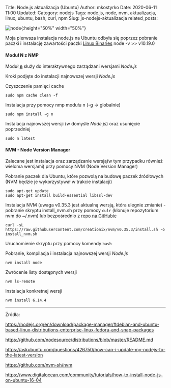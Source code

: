 Title: Node.js aktualizacja (Ubuntu)
Author: mkostyrko
Date: 2020-06-11 11:00
Updated:
Category: nodejs
Tags: node.js, node, nvm, aktualizacja, linux, ubuntu, bash, curl, npm
Slug: js-nodejs-aktualizacja
related_posts:

![node](https://upload.wikimedia.org/wikipedia/commons/thumb/d/d9/Node.js_logo.svg/1024px-Node.js_logo.svg.png#center){:height="50%" width="50%"}

Moja pierwsza instalacja node.js na Ubuntu odbyła się poprzez pobranie paczki i instalację zawartości paczki [Linux Binaries](https://nodejs.org/en/download/) 
    node -v
    >> v10.19.0
    
#### Moduł N z NMP

Moduł [**n**](https://www.npmjs.com/package/n) służy do interaktywnego zarządzani wersjami *Node.js*

Kroki podjęte do instalacji najnowszej wersji *Node.js*

Czyszczenie pamięci cache

    sudo npm cache clean -f

Instalacja przy pomocy nmp modułu n (-g -> globalnie)

    sudo npm install -g n

Instalacja najnowszej wersji (w domyśle *Node.js*) oraz usunięcie poprzedniej

    sudo n latest

#### NVM - Node Version Manager

Zalecane jest instalacja oraz zarządzanie wersją(w tym przypadku również wieloma wersjami) przy pomocy NVM (Node Version Manager)

Pobranie paczek dla Ubuntu, które pozwolą na budowę paczek źródłowych (NVM będzie je wykorzystywał w trakcie instalacji)

    sudo apt-get update
    sudo apt-get install build-essential libssl-dev

Instalacja NVM (uwaga v0.35.3 jest aktualną wersją, która ulegnie zmianie) - pobranie skryptu install_nvm.sh przy pomocy `culr` (klonuje repozytorium nvm do ~/.nvm) lub bezpośrednio z [repo na GitHubie](https://github.com/nvm-sh/nvm/blob/master/install.sh)

    curl -sL https://raw.githubusercontent.com/creationix/nvm/v0.35.3/install.sh -o install_nvm.sh

Uruchomienie skryptu przy pomocy komendy `bash`


Pobranie, kompilacja i instalacja najnowszej wersji *Node.js*

    nvm install node

Zwrócenie listy dostępnych wersji 

    nvm ls-remote

Instalacja konkretnej wersji

    nvm install 6.14.4

---

Źródła:

https://nodejs.org/en/download/package-manager/#debian-and-ubuntu-based-linux-distributions-enterprise-linux-fedora-and-snap-packages

https://github.com/nodesource/distributions/blob/master/README.md

https://askubuntu.com/questions/426750/how-can-i-update-my-nodejs-to-the-latest-version

https://github.com/nvm-sh/nvm

https://www.digitalocean.com/community/tutorials/how-to-install-node-js-on-ubuntu-16-04